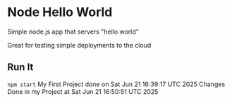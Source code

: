 # Node Hello World

Simple node.js app that servers "hello world"

Great for testing simple deployments to the cloud

## Run It

`npm start`
My First Project done on Sat Jun 21 16:39:17 UTC 2025
Changes Done in my Project at Sat Jun 21 16:50:51 UTC 2025
